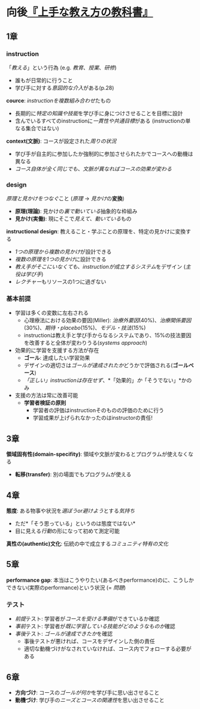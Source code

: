 # 向後[『上手な教え方の教科書』](urn:isbn:4774174610)
## 1章
### **instruction**
「*教える*」という行為 (e.g. *教育*、*授業*、*研修*)

- 誰もが日常的に行うこと
- 学び手に対する*意図的な介入*がある(p.28)

**cource**: *instructionを複数組み合わせ*たもの

- 長期的に*特定の知識や技能*を学び手に身につけさせることを目標に設計
- 含んでいるすべてのinstructionに*一貫性や共通目標*がある (instructionの単なる集合ではない)

**context(文脈)**: コースが設定された*周りの状況*

- 学び手が自主的に参加したか強制的に参加させられたかでコースへの動機は異なる
- *コース自体が全く同じでも、文脈が異なればコースの効果が変わる*

### **design**
*原理と見かけをつなぐ*こと (*原理* → *見かけ*の**変換**)

- **原理(理論)**: 見かけの*裏で動いている*抽象的な枠組み
- **見かけ(実働)**: 現にそこで*見えて、動いている*もの

**instructional design**: 教えること・学ぶことの原理を、特定の見かけに変換する

- *1つの原理から複数の見かけ*が設計できる
- *複数の原理を1つの見かけ*に設計できる
- *教え手がそこにいなくても、instructionが成立するシステム*をデザイン (*主役は学び手*)
- *レクチャー*もリソースの1つに過ぎない

### 基本前提
- 学習は多くの変数に左右される
	- 心理療法における効果の要因(Miller): *治療外要因*(40%)、*治療関係要因*(30%)、*期待・placebo*(15%)、*モデル・技法*(15%)
	- instructionは教え手と学び手からなるシステムであり、15%の技法要因を改善すると全体が変わりうる(*systems approach*)
- 効果的に学習を支援する方法が存在
	- **ゴール**: 達成したい学習効果
	- デザインの適切さは*ゴールが達成されたか*どうかで評価される(**ゴールベース**)
	- *「正しい」instructionは存在せず*、*「効果的」*か*「そうでない」*かのみ
- 支援の方法は常に改善可能
	- **学習者検証の原則**
		- 学習者の評価はinstructionそのものの評価のために行う
		- 学習成果が上げられなかったのはinstructorの責任!

## 3章
**領域固有性(domain-specifity)**: 領域や文脈が変わるとプログラムが使えなくなる

- **転移(transfer)**: 別の場面でもプログラムが使える

## 4章
**態度**: ある物事や状況を*選ぼうor避けよう*とする*気持ち*

- ただ*「そう思っている」というのは態度ではない*
- 目に見える*行動*の形になって初めて測定可能

**真性の(authentic)文化**: 伝統の中で成立する*コミュニティ特有の文化*

## 5章
**performance gap**: 本当はこうやりたい(あるべきperformance)のに、こうしかできない(実際のperformance)という状況 (= *問題*)

### テスト
- *前提*テスト: 学習者が*コースを受ける準備*ができているか確認
- *事前*テスト: 学習者が*既に学習している技能がどのようなものか*確認
- *事後*テスト: *ゴールが達成できたか*を確認
	- 事後テストが悪ければ、コースをデザインした側の責任
	- 適切な動機づけがなされていなければ、コース内でフォローする必要がある

## 6章
- **方向づけ**: コースの*ゴールが何か*を学び手に思い出させること
- **動機づけ**: 学び手の*ニーズとコースの関連性*を思い出させること

